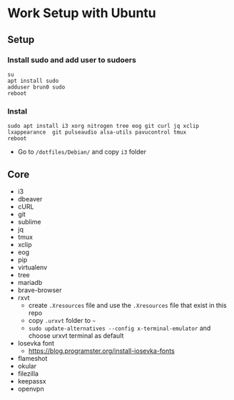 # Work Setup with Ubuntu

## Setup

### Install sudo and add user to sudoers

```console
su
apt install sudo
adduser brun0 sudo
reboot
```

### Instal 

```
sudo apt install i3 xorg nitrogen tree eog git curl jq xclip lxappearance  git pulseaudio alsa-utils pavucontrol tmux
reboot
```

- Go to `/dotfiles/Debian/` and copy `i3` folder

## Core

- i3
- dbeaver
- cURL
- git
- sublime
- jq
- tmux
- xclip
- eog
- pip
- virtualenv
- tree
- mariadb
- brave-browser
- rxvt
  - create `.Xresources` file and use the `.Xresources` file that exist in this repo
  - copy `.urxvt` folder to `~`
  - `sudo update-alternatives --config x-terminal-emulator` and choose urxvt terminal as default
- Iosevka font
  - https://blog.programster.org/install-iosevka-fonts
- flameshot
- okular
- filezilla
- keepassx
- openvpn

